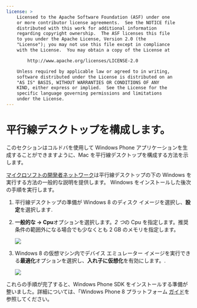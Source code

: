 ```yaml
---
license: >
    Licensed to the Apache Software Foundation (ASF) under one
    or more contributor license agreements.  See the NOTICE file
    distributed with this work for additional information
    regarding copyright ownership.  The ASF licenses this file
    to you under the Apache License, Version 2.0 (the
    "License"); you may not use this file except in compliance
    with the License.  You may obtain a copy of the License at

        http://www.apache.org/licenses/LICENSE-2.0

    Unless required by applicable law or agreed to in writing,
    software distributed under the License is distributed on an
    "AS IS" BASIS, WITHOUT WARRANTIES OR CONDITIONS OF ANY
    KIND, either express or implied.  See the License for the
    specific language governing permissions and limitations
    under the License.
---
```


# 平行線デスクトップを構成します。

このセクションはコルドバを使用して Windows Phone アプリケーションを生成することができますように、Mac を平行線デスクトップを構成する方法を示します。

[マイクロソフトの開発者ネットワーク][1]は平行線デスクトップの下の Windows を実行する方法の一般的な説明を提供します。 Windows をインストールした後次の手順を実行します。

 [1]: http://msdn.microsoft.com/en-US/library/windows/apps/jj945424

1.  平行線デスクトップの準備が Windows 8 のディスク イメージを選択し、**設定**を選択します.

2.  **一般的な → Cpu**オプションを選択します。*2 つ*の Cpu を指定します。推奨条件の範囲外になる場合でも少なくとも 2 GB のメモリを指定します。
    
    ![][2]

3.  Windows 8 の仮想マシン内でデバイス エミュレーター イメージを実行できる**最適化**オプションを選択し、**入れ子に仮想化**を有効にします。.
    
    ![][3]

 [2]: img/guide/platforms/wp8/parallel_cpu_opts.png
 [3]: img/guide/platforms/wp8/parallel_optimize_opts.png

これらの手順が完了すると、Windows Phone SDK をインストールする準備が整いました。詳細については、「Windows Phone 8 プラットフォーム <a href="../../../index.html">ガイド</a>を参照してください。